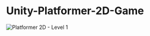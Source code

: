 # Unity-Platformer-2D-Game

![Platformer 2D - Level 1](https://user-images.githubusercontent.com/52790968/124970001-07040000-e045-11eb-912c-7a9f8a3a02a7.png)

